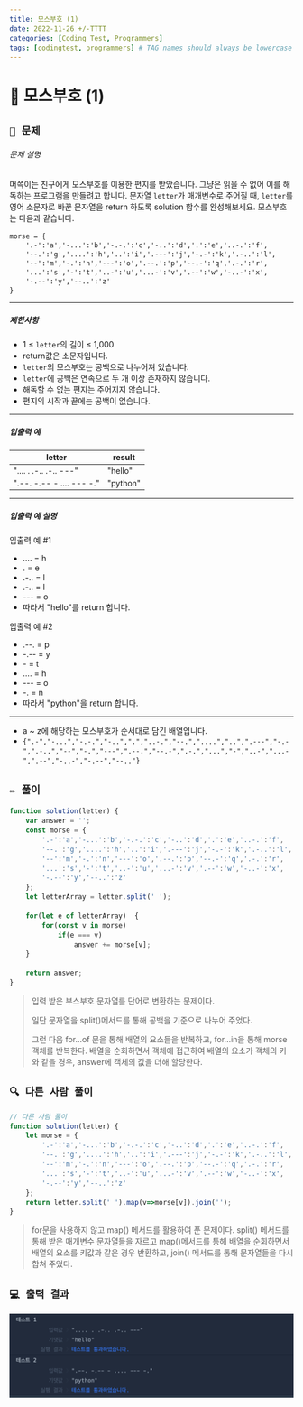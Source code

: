 ```yaml
---
title: 모스부호 (1)
date: 2022-11-26 +/-TTTT
categories: [Coding Test, Programmers]
tags: [codingtest, programmers] # TAG names should always be lowercase
---
```


# 🔖 모스부호 (1)

## `📌 문제`

###### 문제 설명

머쓱이는 친구에게 모스부호를 이용한 편지를 받았습니다. 그냥은 읽을 수 없어 이를 해독하는 프로그램을 만들려고 합니다. 문자열 `letter`가 매개변수로 주어질 때, `letter`를 영어 소문자로 바꾼 문자열을 return 하도록 solution 함수를 완성해보세요.
모스부호는 다음과 같습니다.

```
morse = { 
    '.-':'a','-...':'b','-.-.':'c','-..':'d','.':'e','..-.':'f',
    '--.':'g','....':'h','..':'i','.---':'j','-.-':'k','.-..':'l',
    '--':'m','-.':'n','---':'o','.--.':'p','--.-':'q','.-.':'r',
    '...':'s','-':'t','..-':'u','...-':'v','.--':'w','-..-':'x',
    '-.--':'y','--..':'z'
}
```

------

##### 제한사항

- 1 ≤ `letter`의 길이 ≤ 1,000
- return값은 소문자입니다.
- `letter`의 모스부호는 공백으로 나누어져 있습니다.
- `letter`에 공백은 연속으로 두 개 이상 존재하지 않습니다.
- 해독할 수 없는 편지는 주어지지 않습니다.
- 편지의 시작과 끝에는 공백이 없습니다.

------

##### 입출력 예

| letter                    | result   |
| ------------------------- | -------- |
| ".... . .-.. .-.. ---"    | "hello"  |
| ".--. -.-- - .... --- -." | "python" |

------

##### 입출력 예 설명

입출력 예 #1

- .... = h
- . = e
- .-.. = l
- .-.. = l
- --- = o
- 따라서 "hello"를 return 합니다.

입출력 예 #2

- .--. = p
- -.-- = y
- \- = t
- .... = h
- --- = o
- -. = n
- 따라서 "python"을 return 합니다.

------

- a ~ z에 해당하는 모스부호가 순서대로 담긴 배열입니다.
- `{".-","-...","-.-.","-..",".","..-.","--.","....","..",".---","-.-",".-..","--","-.","---",".--.","--.-",".-.","...","-","..-","...-",".--","-..-","-.--","--.."}`



## `✏️ 풀이`

```javascript
function solution(letter) {
    var answer = '';
    const morse = { 
        '.-':'a','-...':'b','-.-.':'c','-..':'d','.':'e','..-.':'f',
        '--.':'g','....':'h','..':'i','.---':'j','-.-':'k','.-..':'l',
        '--':'m','-.':'n','---':'o','.--.':'p','--.-':'q','.-.':'r',
        '...':'s','-':'t','..-':'u','...-':'v','.--':'w','-..-':'x',
        '-.--':'y','--..':'z'
    };
    let letterArray = letter.split(' ');
  
    for(let e of letterArray)  {
        for(const v in morse)
            if(e === v) 
                answer += morse[v];
    }
    
    return answer;
}
```

> 입력 받은 부스부호 문자열를 단어로 변환하는 문제이다.
>
> 일단 문자열을 split()메서드를 통해 공백을 기준으로 나누어 주었다.
>
>  그런 다음 for...of 문을 통해 배열의 요소들을 반복하고, for...in을 통해 morse 객체를 반복한다. 배열을 순회하면서 객체에 접근하여 배열의 요소가 객체의 키와 같을 경우, answer에 객체의 값을 더해 할당한다.



## `🔍 다른 사람 풀이`

```javascript
// 다른 사람 풀이
function solution(letter) {
    let morse = { 
        '.-':'a','-...':'b','-.-.':'c','-..':'d','.':'e','..-.':'f',
        '--.':'g','....':'h','..':'i','.---':'j','-.-':'k','.-..':'l',
        '--':'m','-.':'n','---':'o','.--.':'p','--.-':'q','.-.':'r',
        '...':'s','-':'t','..-':'u','...-':'v','.--':'w','-..-':'x',
        '-.--':'y','--..':'z'
    };
    return letter.split(' ').map(v=>morse[v]).join('');
}
```

> for문을 사용하지 않고 map() 메서드를 활용하여 푼 문제이다. split() 메서드를 통해 받은 매개변수 문자열들을 자르고 map()메서드를 통해 배열을 순회하면서 배열의 요소를 키값과 같은 경우 반환하고, join() 메서드를 통해 문자열들을 다시 합쳐 주었다. 



## `💻 출력 결과`

![image-20221126170730195](../../assets/img/postingImg/image-20221126170730195.png)
